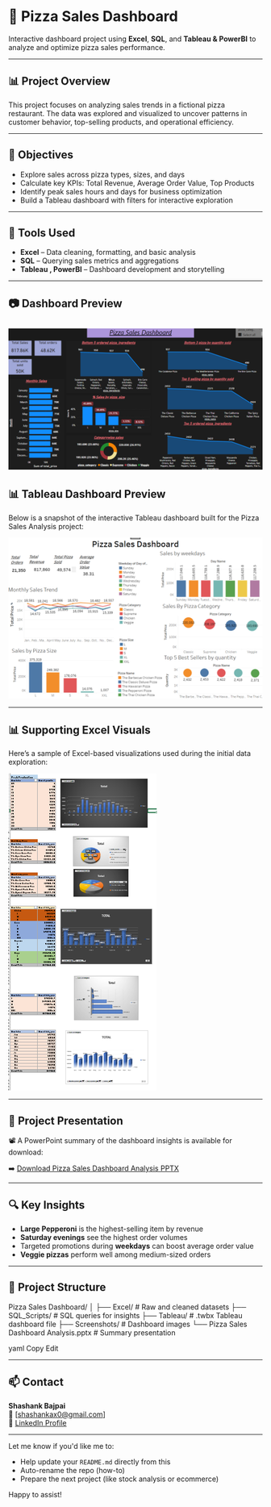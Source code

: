 # 🍕 Pizza Sales Dashboard

Interactive dashboard project using **Excel**, **SQL**, and **Tableau & PowerBI** to analyze and optimize pizza sales performance.

---

## 📊 Project Overview

This project focuses on analyzing sales trends in a fictional pizza restaurant. The data was explored and visualized to uncover patterns in customer behavior, top-selling products, and operational efficiency.

---

## 🎯 Objectives

- Explore sales across pizza types, sizes, and days
- Calculate key KPIs: Total Revenue, Average Order Value, Top Products
- Identify peak sales hours and days for business optimization
- Build a Tableau dashboard with filters for interactive exploration

---

## 🧰 Tools Used

- **Excel** – Data cleaning, formatting, and basic analysis  
- **SQL** – Querying sales metrics and aggregations  
- **Tableau , PowerBI** – Dashboard development and storytelling  

---

## 📷 Dashboard Preview

![Dashboard Preview](pizza_dashboard_preview.png.png)
---

## 📊 Tableau Dashboard Preview

Below is a snapshot of the interactive Tableau dashboard built for the Pizza Sales Analysis project:

![Pizza Sales Tableau Dashboard](Pizzasales_Dashboard_tableau%20preview.png.png)


---

## 📊 Supporting Excel Visuals

Here’s a sample of Excel-based visualizations used during the initial data exploration:

![Excel Charts](Excell_charts.png)

---

## 📂 Project Presentation

📽️ A PowerPoint summary of the dashboard insights is available for download:

➡️ [Download Pizza Sales Dashboard Analysis PPTX](Pizza_Sales_Dashboard_Analysis.pptx)


---

## 🔍 Key Insights

- **Large Pepperoni** is the highest-selling item by revenue  
- **Saturday evenings** see the highest order volumes  
- Targeted promotions during **weekdays** can boost average order value  
- **Veggie pizzas** perform well among medium-sized orders

---

## 📂 Project Structure

Pizza Sales Dashboard/
│
├── Excel/ # Raw and cleaned datasets
├── SQL_Scripts/ # SQL queries for insights
├── Tableau/ # .twbx Tableau dashboard file
├── Screenshots/ # Dashboard images
└── Pizza Sales Dashboard Analysis.pptx # Summary presentation

yaml
Copy
Edit

---

## 📫 Contact

**Shashank Bajpai**  
📧 [shashankax0@gmail.com]  
🔗 [LinkedIn Profile](www.linkedin.com/in/shashank-bajpai-53871222a)

---

Let me know if you'd like me to:
- Help update your `README.md` directly from this
- Auto-rename the repo (how-to)
- Prepare the next project (like stock analysis or ecommerce)

Happy to assist!
